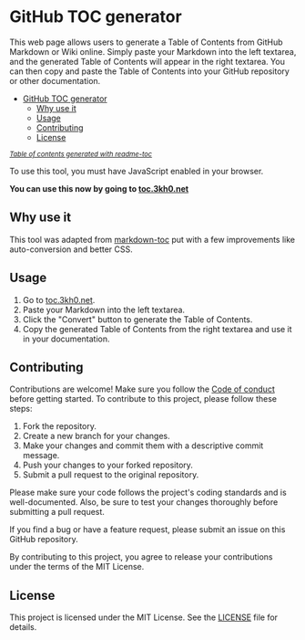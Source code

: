 # GitHub TOC generator

This web page allows users to generate a Table of Contents from GitHub Markdown or Wiki online. Simply paste your Markdown into the left textarea, and the generated Table of Contents will appear in the right textarea. You can then copy and paste the Table of Contents into your GitHub repository or other documentation.

- [GitHub TOC generator](#github-toc-generator)
  * [Why use it](#why-use-it)
  * [Usage](#usage)
  * [Contributing](#contributing)
  * [License](#license)

<small><i><a href='http://github.com/3kh0/readme-toc/'>Table of contents generated with readme-toc</a></i></small>


To use this tool, you must have JavaScript enabled in your browser.

**You can use this now by going to [toc.3kh0.net](https://toc.3kh0.net)**

## Why use it

This tool was adapted from [markdown-toc](https://ecotrust-canada.github.io/markdown-toc/) put with a few improvements like auto-conversion and better CSS.

## Usage
1. Go to [toc.3kh0.net](https://toc.3kh0.net).
2. Paste your Markdown into the left textarea.
3. Click the "Convert" button to generate the Table of Contents.
4. Copy the generated Table of Contents from the right textarea and use it in your documentation.

## Contributing

Contributions are welcome! Make sure you follow the [Code of conduct](CODE_OF_CONDUCT.md) before getting started. To contribute to this project, please follow these steps:

1. Fork the repository.
2. Create a new branch for your changes.
3. Make your changes and commit them with a descriptive commit message.
4. Push your changes to your forked repository.
5. Submit a pull request to the original repository.

Please make sure your code follows the project's coding standards and is well-documented. Also, be sure to test your changes thoroughly before submitting a pull request.

If you find a bug or have a feature request, please submit an issue on this GitHub repository.

By contributing to this project, you agree to release your contributions under the terms of the MIT License.

## License
This project is licensed under the MIT License. See the [LICENSE](LICENSE) file for details.
